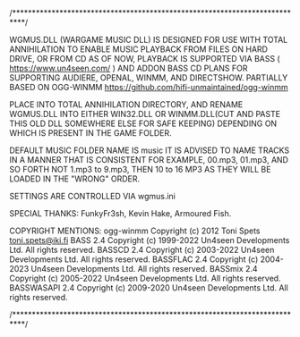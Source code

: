  /***************************************************************************/

 WGMUS.DLL (WARGAME MUSIC DLL) IS DESIGNED FOR USE WITH TOTAL ANNIHILATION TO ENABLE MUSIC PLAYBACK FROM FILES ON HARD DRIVE, OR FROM CD AS OF NOW, PLAYBACK IS SUPPORTED VIA BASS ( https://www.un4seen.com/ ) AND ADDON BASS CD PLANS FOR SUPPORTING AUDIERE, OPENAL, WINMM, AND DIRECTSHOW. PARTIALLY BASED ON OGG-WINMM https://github.com/hifi-unmaintained/ogg-winmm

 PLACE INTO TOTAL ANNIHILATION DIRECTORY, AND RENAME WGMUS.DLL INTO EITHER WIN32.DLL OR WINMM.DLL(CUT AND PASTE THIS OLD DLL SOMEWHERE ELSE FOR SAFE KEEPING) DEPENDING ON WHICH IS PRESENT IN THE GAME FOLDER.

 DEFAULT MUSIC FOLDER NAME IS music IT IS ADVISED TO NAME TRACKS IN A MANNER THAT IS CONSISTENT FOR EXAMPLE, 00.mp3, 01.mp3, AND SO FORTH NOT 1.mp3 to 9.mp3, THEN 10 to 16 MP3 AS THEY WILL BE LOADED IN THE "WRONG" ORDER.

 SETTINGS ARE CONTROLLED VIA wgmus.ini
 
 SPECIAL THANKS:
 FunkyFr3sh,
 Kevin Hake,
 Armoured Fish.
 
 COPYRIGHT MENTIONS:
 ogg-winmm
 Copyright (c) 2012 Toni Spets <toni.spets@iki.fi>
 BASS 2.4
 Copyright (c) 1999-2022 Un4seen Developments Ltd. All rights reserved.	
 BASSCD 2.4
 Copyright (c) 2003-2022 Un4seen Developments Ltd. All rights reserved.
 BASSFLAC 2.4
 Copyright (c) 2004-2023 Un4seen Developments Ltd. All rights reserved.
 BASSmix 2.4
 Copyright (c) 2005-2022 Un4seen Developments Ltd. All rights reserved.
 BASSWASAPI 2.4
 Copyright (c) 2009-2020 Un4seen Developments Ltd. All rights reserved.
 
 /***************************************************************************/
